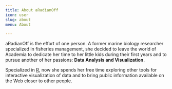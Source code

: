 ```yaml
---
title: About aRadianOff
icon: user
slug: about
menu: About

---
```


aRadianOff is the effort of one person. A former marine biology researcher specialized in fisheries management, she decided to leave the world of Academia to dedicate her time to her little kids during their first years and to pursue another of her passions: **Data Analysis and Visualization.** 

Specialized in [R](http://r-project.org), now she spends her free time exploring other tools for interactive visualization of data and to bring public information available on the Web closer to other people.

